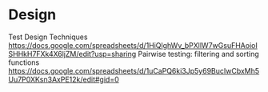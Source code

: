 #  Design
Test Design Techniques https://docs.google.com/spreadsheets/d/1HiQlghWv_bPXllW7wGsuFHAoioISHHkH7FXk4X6ljZM/edit?usp=sharing
Pairwise testing: filtering and sorting functions https://docs.google.com/spreadsheets/d/1uCaPQ6ki3Jp5y69BucIwCbxMh5Uu7P0XKsn3AxPE12k/edit#gid=0
